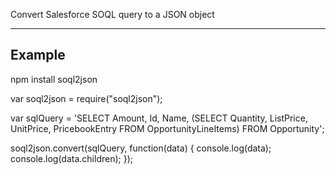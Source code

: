 Convert Salesforce SOQL query to a JSON object

**********************************************

Example
-------

npm install soql2json

var soql2json = require("soql2json");

var sqlQuery 
= 'SELECT Amount, Id, Name, (SELECT Quantity, ListPrice, UnitPrice, PricebookEntry FROM OpportunityLineItems) FROM Opportunity';

soql2json.convert(sqlQuery, function(data) {
	console.log(data);
	console.log(data.children);
});